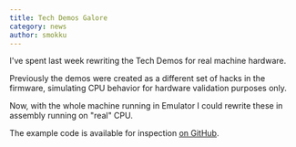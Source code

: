 ```yaml
---
title: Tech Demos Galore
category: news
author: smokku
---
```


I've spent last week rewriting the Tech Demos for real machine hardware.

Previously the demos were created as a different set of hacks in the firmware,
simulating CPU behavior for hardware validation purposes only.

Now, with the whole machine running in Emulator I could rewrite these in
assembly running on "real" CPU.

The example code is available for inspection [on GitHub](https://github.com/X65/examples).

